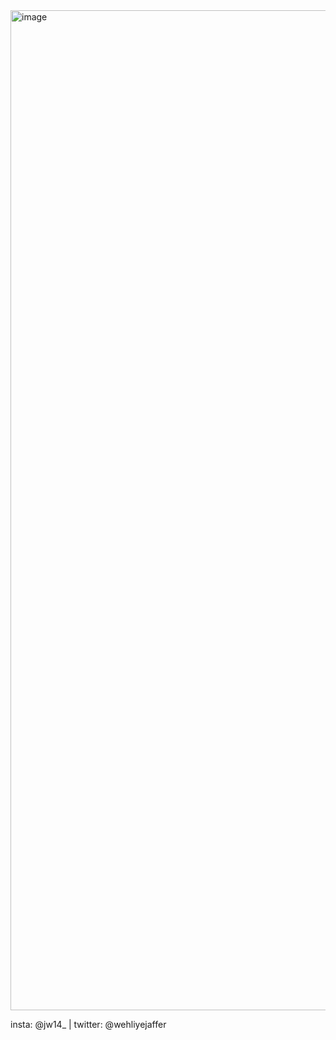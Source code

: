 

<img width="2133" height="1600" alt="image" src="https://github.com/user-attachments/assets/9873a7fc-2daa-480d-803d-445f8c1f9b94" />




insta: @jw14_ | twitter: @wehliyejaffer
